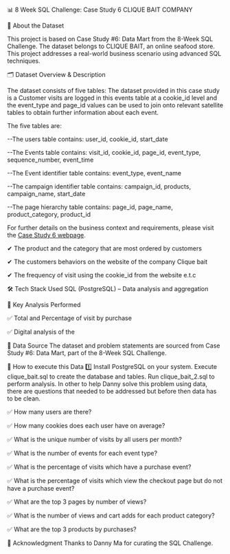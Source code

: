 📊 8 Week SQL Challenge: Case Study 6
CLIQUE BAIT COMPANY

📌 About the Dataset

This project is based on Case Study #6: Data Mart from the 8-Week SQL Challenge. The dataset belongs to CLIQUE BAIT, an online seafood store. This project addresses a real-world business scenario using advanced SQL techniques.


🗂 Dataset Overview & Description

The dataset consists of five tables:
The dataset provided in this case study is a Customer visits are logged in this events table at a cookie_id level and the event_type and page_id values can be used to join onto relevant satellite tables to obtain further information about each event.

The five tables are:

--The users table contains: user_id, cookie_id, start_date

--The Events table contains: visit_id, cookie_id, page_id, event_type, sequence_number, event_time

--The Event identifier table contains: event_type, event_name

--The campaign identifier table contains: campaign_id, products, campaign_name, start_date

--The page hierarchy table contains: page_id, page_name, product_category, product_id




For further details on the business context and requirements, please visit the [Case Study 6 webpage](https://8weeksqlchallenge.com/case-study-6/).

✔ The product and the category that are most ordered by customers

✔ The customers behaviors on the website of the company Clique bait

✔ The frequency of visit using the cookie_id from the website e.t.c

🛠 Tech Stack Used
SQL (PostgreSQL) – Data analysis and aggregation



📌 Key Analysis Performed

✅ Total and Percentage of visit by purchase

✅ Digital analysis of the 



📂 Data Source
The dataset and problem statements are sourced from Case Study #6: Data Mart, part of the 8-Week SQL Challenge.

🚀 How to execute this Data
1️⃣ 
Install PostgreSQL on your system.
Execute clique_bait.sql to create the database and tables.
Run clique_bait_2.sql to perform analysis.
In other to help Danny solve this problem using data, there are questions that needed to be addressed but before then data has to be clean.


✅ How many users are there?	

✅ How many cookies does each user have on average? 

✅ What is the unique number of visits by all users per month?

✅ What is the number of events for each event type?

✅ What is the percentage of visits which have a purchase event?

✅ What is the percentage of visits which view the checkout page but do not have a purchase event?

✅ What are the top 3 pages by number of views?

✅ What is the number of views and cart adds for each product category? 

✅ What are the top 3 products by purchases?



📢 Acknowledgment
Thanks to Danny Ma for curating the SQL Challenge.
